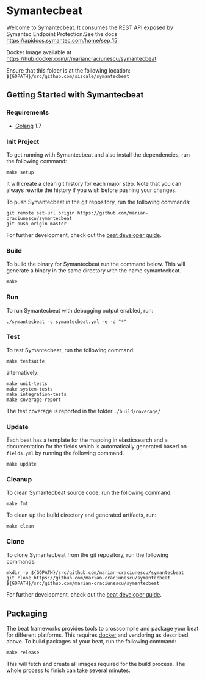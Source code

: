 

# Symantecbeat

Welcome to Symantecbeat.
It consumes the REST API exposed by Symantec Endpoint Protection.See the docs https://apidocs.symantec.com/home/sep_15

Docker Image available at https://hub.docker.com/r/mariancraciunescu/symantecbeat


Ensure that this folder is at the following location:
`${GOPATH}/src/github.com/siscale/symantecbeat`

## Getting Started with Symantecbeat

### Requirements

* [Golang](https://golang.org/dl/) 1.7

### Init Project
To get running with Symantecbeat and also install the
dependencies, run the following command:

```
make setup
```

It will create a clean git history for each major step. Note that you can always rewrite the history if you wish before pushing your changes.

To push Symantecbeat in the git repository, run the following commands:

```
git remote set-url origin https://github.com/marian-craciunescu/symantecbeat
git push origin master
```

For further development, check out the [beat developer guide](https://www.elastic.co/guide/en/beats/libbeat/current/new-beat.html).

### Build

To build the binary for Symantecbeat run the command below. This will generate a binary
in the same directory with the name symantecbeat.

```
make
```


### Run

To run Symantecbeat with debugging output enabled, run:

```
./symantecbeat -c symantecbeat.yml -e -d "*"
```


### Test

To test Symantecbeat, run the following command:

```
make testsuite
```

alternatively:
```
make unit-tests
make system-tests
make integration-tests
make coverage-report
```

The test coverage is reported in the folder `./build/coverage/`

### Update

Each beat has a template for the mapping in elasticsearch and a documentation for the fields
which is automatically generated based on `fields.yml` by running the following command.

```
make update
```


### Cleanup

To clean  Symantecbeat source code, run the following command:

```
make fmt
```

To clean up the build directory and generated artifacts, run:

```
make clean
```


### Clone

To clone Symantecbeat from the git repository, run the following commands:

```
mkdir -p ${GOPATH}/src/github.com/marian-craciunescu/symantecbeat
git clone https://github.com/marian-craciunescu/symantecbeat ${GOPATH}/src/github.com/marian-craciunescu/symantecbeat
```


For further development, check out the [beat developer guide](https://www.elastic.co/guide/en/beats/libbeat/current/new-beat.html).


## Packaging

The beat frameworks provides tools to crosscompile and package your beat for different platforms. This requires [docker](https://www.docker.com/) and vendoring as described above. To build packages of your beat, run the following command:

```
make release
```

This will fetch and create all images required for the build process. The whole process to finish can take several minutes.

